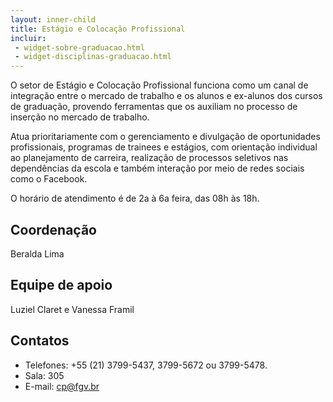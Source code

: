 ```yaml
---
layout: inner-child
title: Estágio e Colocação Profissional
incluir:
 - widget-sobre-graduacao.html
 - widget-disciplinas-graduacao.html
---
```


O setor de Estágio e Colocação Profissional funciona como um canal de
integração entre o mercado de trabalho e os alunos e ex-alunos dos
cursos de graduação, provendo ferramentas que os auxiliam no processo
de inserção no mercado de trabalho.

Atua prioritariamente com o gerenciamento e divulgação de
oportunidades profissionais, programas de trainees e estágios, com
orientação individual ao planejamento de carreira, realização de
processos seletivos nas dependências da escola e também interação por
meio de redes sociais como o Facebook.

O horário de atendimento é de 2a à 6a feira, das 08h às 18h.

## Coordenação

Beralda Lima

## Equipe de apoio

Luziel Claret e Vanessa Framil 

## Contatos

- Telefones: +55 (21) 3799-5437, 3799-5672 ou 3799-5478.
- Sala: 305
- E-mail: cp@fgv.br
